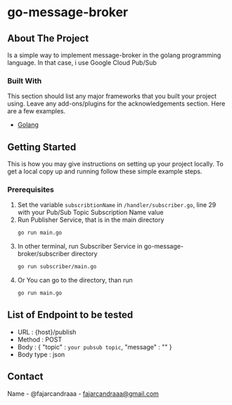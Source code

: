 # go-message-broker
## About The Project
Is a simple way to implement message-broker in the golang programming language.
In that case, i use Google Cloud Pub/Sub

### Built With

This section should list any major frameworks that you built your project using. Leave any add-ons/plugins for the acknowledgements section. Here are a few examples.
* [Golang](https://golang.com)

## Getting Started

This is how you may give instructions on setting up your project locally. To get a local copy up and running follow these simple example steps.

### Prerequisites
1. Set the variable `subscribtionName` in `/handler/subscriber.go`, line 29 with your Pub/Sub Topic Subscription Name value
2. Run Publisher Service, that is in the main directory
    ```sh
   go run main.go
   ```
3. In other terminal, run Subscriber Service in go-message-broker/subscriber directory
    ```sh
   go run subscriber/main.go
   ```
4. Or You can go to the directory, than run
    ```sh
   go run main.go
   ```
   
## List of Endpoint to be tested

- URL : {host}/publish
- Method        : POST
- Body          : { "topic" : `your pubsub topic`, "message" : "" }
- Body type     : json

## Contact

Name - @fajarcandraaa - fajarcandraaa@gmail.com
